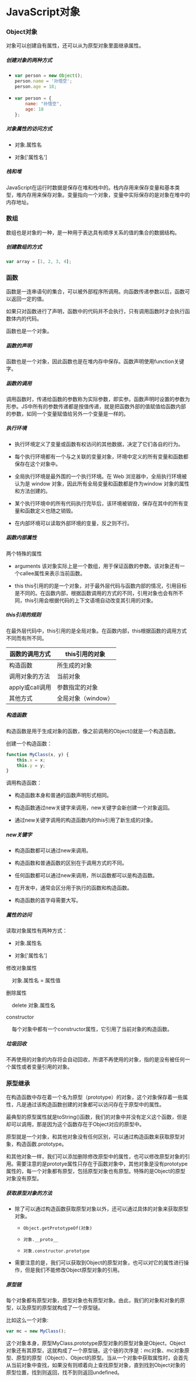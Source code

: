 # JavaScript对象

### Object对象

对象可以创建自有属性，还可以从为原型对象里面继承属性。

##### 创建对象的两种方式

- ```javascript
  var person = new Object();
  person.name = '孙悟空';
  person.age = 18;
  ```

- ```javascript
  var person = {
      name: "孙悟空",
      age: 18
  };
  ```

##### 对象属性的访问方式

- 对象.属性名

- 对象['属性名']

##### 栈和堆

JavaScript在运行时数据是保存在堆和栈中的。栈内存用来保存变量和基本类型，堆内存用来保存对象。变量指向一个对象，变量中实际保存的是对象在堆中的内存地址。

### 数组

数组也是对象的一种，是一种用于表达具有顺序关系的值的集合的数据结构。

##### 创建数组的方式

```javascript
var array = [1, 2, 3, 4];
```

### 函数

函数是一连串语句的集合，可以被外部程序所调用。向函数传递参数以后，函数可以返回一定的值。

如果只对函数进行了声明，函数中的代码并不会执行，只有调用函数时才会执行函数体内的代码。

函数也是一个对象。

##### 函数的声明

函数也是一个对象，因此函数也是在堆内存中保存。函数声明使用function关键字。

##### 函数的调用

调用函数时，传递给函数的参数称为实际参数，即实参。函数声明时设置的参数为形参。JS中所有的参数传递都是按值传递，就是把函数外部的值赋值给函数内部的参数，如同一个变量赋值给另外一个变量是一样的。

##### 执行环境

- 执行环境定义了变量或函数有权访问的其他数据，决定了它们各自的行为。

- 每个执行环境都有一个与之关联的变量对象，环境中定义的所有变量和函数都保存在这个对象中。

- 全局执行环境是最外围的一个执行环境。在 Web 浏览器中，全局执行环境被认为是 window 对象，因此所有全局变量和函数都是作为window 对象的属性和方法创建的。

- 某个执行环境中的所有代码执行完毕后，该环境被销毁，保存在其中的所有变量和函数定义也随之销毁。

- 在内部环境可以读取外部环境的变量，反之则不行。

##### 函数内部属性

两个特殊的属性

- arguments 该对象实际上是一个数组，用于保证函数的参数。该对象还有一个callee属性来表示当前函数。

- this this引用的的是一个对象，对于最外层代码与函数内部的情况，引用目标是不同的。在函数内部，根据函数调用的方式的不同，引用对象也会有所不同，this引用会根据代码的上下文语境自动改变其引用的对象。

##### this引用的规则

在最外层代码中，this引用的是全局对象。在函数内部，this根据函数的调用方式不同而有所不同。

| 函数的调用方式      | this引用的对象    |
| ------------ | ------------ |
| 构造函数         | 所生成的对象       |
| 调用对象的方法      | 当前对象         |
| apply或call调用 | 参数指定的对象      |
| 其他方式         | 全局对象（window） |

##### 构造函数

构造函数是用于生成对象的函数，像之前调用的Object()就是一个构造函数。

创建一个构造函数：

```javascript
function MyClass(x, y) {
    this.x = x;
    this.y = y;
}
```

调用构造函数：

- 构造函数本身和普通的函数声明形式相同。

- 构造函数通过new关键字来调用，new关键字会新创建一个对象返回。

- 通过new关键字调用的构造函数内的this引用了新生成的对象。

##### new关键字

- 构造函数都可以通过new来调用。

- 构造函数和普通函数的区别在于调用方式的不同。

- 任何函数都可以通过new来调用，所以函数都可以是构造函数。

- 在开发中，通常会区分用于执行的函数和构造函数。

- 构造函数的首字母需要大写。

##### 属性的访问

读取对象属性有两种方式：

- 对象.属性名

- 对象['属性名']

修改对象属性

    对象.属性名 = 属性值

删除属性

    delete 对象.属性名

constructor

    每个对象中都有一个constructor属性，它引用了当前对象的构造函数。

##### 垃圾回收

不再使用的对象的内存将会自动回收，所谓不再使用的对象，指的是没有被任何一个属性或者变量引用的对象。

### 原型继承

在构造函数中存在着一个名为原型（prototype）的对象，这个对象保存着一些属性，凡是通过该构造函数创建的对象都可以访问存在于原型中的属性。

最典型的原型属性就是toString()函数，我们的对象中并没有定义这个函数，但是却可以调用，那是因为这个函数存在于Object对应的原型中。

原型就是一个对象，和其他对象没有任何区别，可以通过构造函数来获取原型对象，构造函数.prototype。

和其他对象一样，我们可以添加删除修改原型中的属性，也可以修改原型对象的引用。需要注意的是prototye属性只存在于函数对象中，其他对象是没有prototype属性的，每一个对象都有原型，包括原型对象也有原型。特殊的是Object的原型对象没有原型。

##### 获取原型对象的方法

- 除了可以通过构造函数获取原型对象以外，还可以通过具体的对象来获取原型对象。
  
  - `Object.getPrototypeOf(对象)`
  
  - `对象.__proto__`
  
  - `对象.constructor.prototype`

- 需要注意的是，我们可以获取到Object的原型对象，也可以对它的属性进行操作，但是我们不能修改Object原型对象的引用。   

##### 原型链

每个对象都有原型对象，原型对象也有原型对象。由此，我们的对象和对象的原型，以及原型的原型就构成了一个原型链。

比如这么一个对象:

```javascript
var mc = new MyClass();
```

这个对象本身，原型MyClass.prototype原型对象的原型对象是Object，Object对象还有其原型，这就构成了一个原型链。这个链的次序是：mc对象、mc对象原型、原型的原型（Object）、Object的原型。当从一个对象中获取属性时，会首先从当前对象中查找，如果没有则顺着向上查找原型对象，直到找到Object对象的原型位置，找到则返回，找不到则返回undefined。


